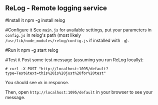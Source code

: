 ## ReLog - Remote logging service

#Install it
    npm -g install relog
    
#Configure it
See `main.js` for available settings, put your parameters in `config.js` in relog's path (most likely `/usr/lib/node_modules/relog/config.js` if installed with `-g`).

#Run it
    npm -g start relog
    
#Test it
Post some test message (assuming you run ReLog locally):

    # curl -X POST "http://localhost:1095/default?type=Test&text=this%20is%20just%20for%20test"
    
You should see `ok` in response.
    
Then, open `http://localhost:1095/default` in your browser to see your message.
